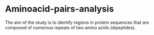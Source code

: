 # Aminoacid-pairs-analysis

The aim of the study is to identify regions in protein sequences that are composed of numerous repeats of two amino acids (dipeptides). 
